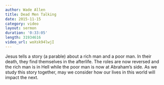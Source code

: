 ```yaml
---
author: Wade Allen
title: Dead Men Talking
date: 2015-11-15
category: video
layout: sermon
duration: '0:33:05' 
length: 31934616
video_url: woXsk94lwjI
---
```


Jesus tells a story (a parable) about a rich man and a poor man. In their death, they find themselves in the afterlife. The roles are now reversed and the rich man is in Hell while the poor man is now at Abraham’s side. As we study this story together, may we consider how our lives in this world will impact the next.
